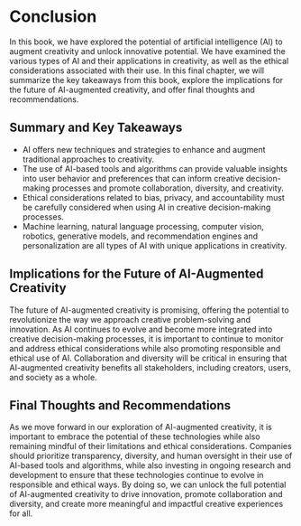 # Conclusion

In this book, we have explored the potential of artificial intelligence (AI) to augment creativity and unlock innovative potential. We have examined the various types of AI and their applications in creativity, as well as the ethical considerations associated with their use. In this final chapter, we will summarize the key takeaways from this book, explore the implications for the future of AI-augmented creativity, and offer final thoughts and recommendations.

Summary and Key Takeaways
-------------------------

* AI offers new techniques and strategies to enhance and augment traditional approaches to creativity.
* The use of AI-based tools and algorithms can provide valuable insights into user behavior and preferences that can inform creative decision-making processes and promote collaboration, diversity, and creativity.
* Ethical considerations related to bias, privacy, and accountability must be carefully considered when using AI in creative decision-making processes.
* Machine learning, natural language processing, computer vision, robotics, generative models, and recommendation engines and personalization are all types of AI with unique applications in creativity.

Implications for the Future of AI-Augmented Creativity
------------------------------------------------------

The future of AI-augmented creativity is promising, offering the potential to revolutionize the way we approach creative problem-solving and innovation. As AI continues to evolve and become more integrated into creative decision-making processes, it is important to continue to monitor and address ethical considerations while also promoting responsible and ethical use of AI. Collaboration and diversity will be critical in ensuring that AI-augmented creativity benefits all stakeholders, including creators, users, and society as a whole.

Final Thoughts and Recommendations
----------------------------------

As we move forward in our exploration of AI-augmented creativity, it is important to embrace the potential of these technologies while also remaining mindful of their limitations and ethical considerations. Companies should prioritize transparency, diversity, and human oversight in their use of AI-based tools and algorithms, while also investing in ongoing research and development to ensure that these technologies continue to evolve in responsible and ethical ways. By doing so, we can unlock the full potential of AI-augmented creativity to drive innovation, promote collaboration and diversity, and create more meaningful and impactful creative experiences for all.